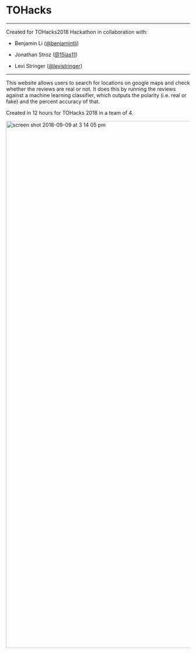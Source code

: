 # TOHacks

---
Created for TOHacks2018 Hackathon in collaboration with:

- Benjamin Li  ([@benjamintli](https://github.com/benjamintli))

- Jonathan Stroz ([@15jas11](https://github.com/15jas11))

- Levi Stringer ([@levistringer](https://github.com/levistringer))
---

This website allows users to search for locations on google maps and check whether the reviews are real or not. It does this by running the reviews against a machine learning classifier, which outputs the polarity (i.e. real or fake) and the percent accuracy of that.

Created in 12 hours for TOHacks 2018 in a team of 4.

<img width="1440" alt="screen shot 2018-09-09 at 3 14 05 pm" src="https://user-images.githubusercontent.com/31945972/45267914-2caace00-b443-11e8-84b1-3b32a1e34aae.png">

